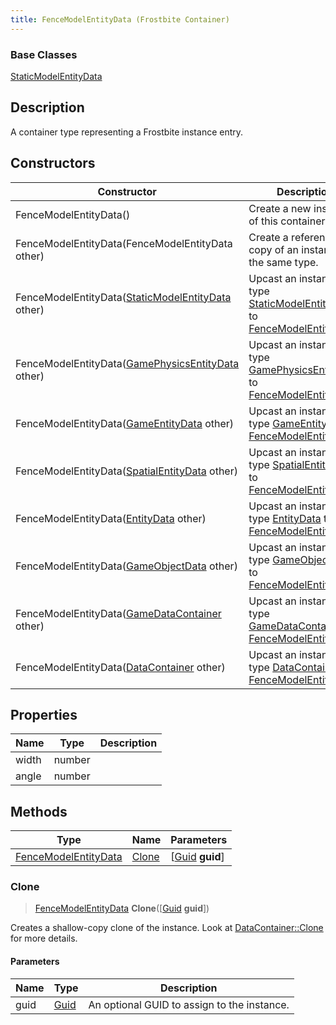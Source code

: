 ```yaml
---
title: FenceModelEntityData (Frostbite Container)
---
```

### Base Classes

[StaticModelEntityData](StaticModelEntityData)

## Description

A container type representing a Frostbite instance entry.

## Constructors

| Constructor                                                                     | Description                                                                                                                     |
| ------------------------------------------------------------------------------- | ------------------------------------------------------------------------------------------------------------------------------- |
| FenceModelEntityData()                                                          | Create a new instance of this container type.                                                                                   |
| FenceModelEntityData(FenceModelEntityData other)                                | Create a reference copy of an instance of the same type.                                                                        |
| FenceModelEntityData([StaticModelEntityData](StaticModelEntityData) other)      | Upcast an instance of type [StaticModelEntityData](StaticModelEntityData) to [FenceModelEntityData](FenceModelEntityData).      |
| FenceModelEntityData([GamePhysicsEntityData](GamePhysicsEntityData) other)      | Upcast an instance of type [GamePhysicsEntityData](GamePhysicsEntityData) to [FenceModelEntityData](FenceModelEntityData).      |
| FenceModelEntityData([GameEntityData](GameEntityData) other)                    | Upcast an instance of type [GameEntityData](GameEntityData) to [FenceModelEntityData](FenceModelEntityData).                    |
| FenceModelEntityData([SpatialEntityData](SpatialEntityData) other)              | Upcast an instance of type [SpatialEntityData](SpatialEntityData) to [FenceModelEntityData](FenceModelEntityData).              |
| FenceModelEntityData([EntityData](EntityData) other)                            | Upcast an instance of type [EntityData](EntityData) to [FenceModelEntityData](FenceModelEntityData).                            |
| FenceModelEntityData([GameObjectData](GameObjectData) other)                    | Upcast an instance of type [GameObjectData](GameObjectData) to [FenceModelEntityData](FenceModelEntityData).                    |
| FenceModelEntityData([GameDataContainer](GameDataContainer) other)              | Upcast an instance of type [GameDataContainer](GameDataContainer) to [FenceModelEntityData](FenceModelEntityData).              |
| FenceModelEntityData([DataContainer](/vext/ref/cls/shr/datacontainer) other) | Upcast an instance of type [DataContainer](/vext/ref/cls/shr/datacontainer) to [FenceModelEntityData](FenceModelEntityData). |

## Properties

| Name  | Type   | Description |
| ----- | ------ | ----------- |
| width | number |             |
| angle | number |             |

## Methods

| Type                                         | Name            | Parameters                                     |
| -------------------------------------------- | --------------- | ---------------------------------------------- |
| [FenceModelEntityData](FenceModelEntityData) | [Clone](#clone) | \[[Guid](/vext/ref/cls/shr/guid) **guid**\] |

### Clone

> [FenceModelEntityData](FenceModelEntityData) **Clone**(\[[Guid](/vext/ref/cls/shr/guid) **guid**\])

Creates a shallow-copy clone of the instance. Look at [DataContainer::Clone](/vext/ref/cls/shr/datacontainer#clone) for more details.

#### Parameters

| Name | Type         | Description                                 |
| ---- | ------------ | ------------------------------------------- |
| guid | [Guid](Guid) | An optional GUID to assign to the instance. |
